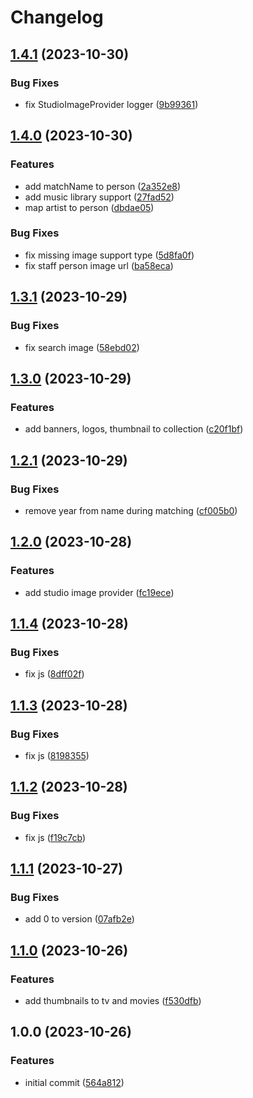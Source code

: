 # Changelog

## [1.4.1](https://github.com/media-data-hub/jellyfin-plugin/compare/v1.4.0...v1.4.1) (2023-10-30)


### Bug Fixes

* fix StudioImageProvider logger ([9b99361](https://github.com/media-data-hub/jellyfin-plugin/commit/9b993611b5801c0bbf17ebbcf74c1c4288a7f491))

## [1.4.0](https://github.com/media-data-hub/jellyfin-plugin/compare/v1.3.1...v1.4.0) (2023-10-30)


### Features

* add matchName to person ([2a352e8](https://github.com/media-data-hub/jellyfin-plugin/commit/2a352e81e3e68b7f4b0f4b4793aa72d41f0f353d))
* add music library support ([27fad52](https://github.com/media-data-hub/jellyfin-plugin/commit/27fad528364c968662c7bb4b8ed3876c628bbc8c))
* map artist to person ([dbdae05](https://github.com/media-data-hub/jellyfin-plugin/commit/dbdae0564e9e0e6b180608839c4804baebd116f5))


### Bug Fixes

* fix missing image support type ([5d8fa0f](https://github.com/media-data-hub/jellyfin-plugin/commit/5d8fa0fa6e56af42a47be8855a44e6741337a522))
* fix staff person image url ([ba58eca](https://github.com/media-data-hub/jellyfin-plugin/commit/ba58ecabd1bb48eeb6a8aa4bf40f26851a82bc01))

## [1.3.1](https://github.com/media-data-hub/jellyfin-plugin/compare/v1.3.0...v1.3.1) (2023-10-29)


### Bug Fixes

* fix search image ([58ebd02](https://github.com/media-data-hub/jellyfin-plugin/commit/58ebd0209f9e0824ed96658f175269ed7d7b0ec4))

## [1.3.0](https://github.com/media-data-hub/jellyfin-plugin/compare/v1.2.1...v1.3.0) (2023-10-29)


### Features

* add banners, logos, thumbnail to collection ([c20f1bf](https://github.com/media-data-hub/jellyfin-plugin/commit/c20f1bf30431e142265345c4833541024b00d183))

## [1.2.1](https://github.com/media-data-hub/jellyfin-plugin/compare/v1.2.0...v1.2.1) (2023-10-29)


### Bug Fixes

* remove year from name during matching ([cf005b0](https://github.com/media-data-hub/jellyfin-plugin/commit/cf005b0e12b3fdfe9dcab66208ff49405158df2d))

## [1.2.0](https://github.com/media-data-hub/jellyfin-plugin/compare/v1.1.4...v1.2.0) (2023-10-28)


### Features

* add studio image provider ([fc19ece](https://github.com/media-data-hub/jellyfin-plugin/commit/fc19ece3f958eaa9bf25e30096f8cee41b5ffd70))

## [1.1.4](https://github.com/media-data-hub/jellyfin-plugin/compare/v1.1.3...v1.1.4) (2023-10-28)


### Bug Fixes

* fix js ([8dff02f](https://github.com/media-data-hub/jellyfin-plugin/commit/8dff02f393275cddd8691d9fd714ed9191cef84e))

## [1.1.3](https://github.com/media-data-hub/jellyfin-plugin/compare/v1.1.2...v1.1.3) (2023-10-28)


### Bug Fixes

* fix js ([8198355](https://github.com/media-data-hub/jellyfin-plugin/commit/8198355d439d9eac798c667f3b9017d2fe54587a))

## [1.1.2](https://github.com/media-data-hub/jellyfin-plugin/compare/v1.1.1...v1.1.2) (2023-10-28)


### Bug Fixes

* fix js ([f19c7cb](https://github.com/media-data-hub/jellyfin-plugin/commit/f19c7cba54e7734b2b3b6ebad5ecf0a86d29ce45))

## [1.1.1](https://github.com/media-data-hub/jellyfin-plugin/compare/v1.1.0...v1.1.1) (2023-10-27)


### Bug Fixes

* add 0 to version ([07afb2e](https://github.com/media-data-hub/jellyfin-plugin/commit/07afb2e35652143bd294442f43db2ab0b8dbb48b))

## [1.1.0](https://github.com/media-data-hub/jellyfin-plugin/compare/v1.0.0...v1.1.0) (2023-10-26)


### Features

* add thumbnails to tv and movies ([f530dfb](https://github.com/media-data-hub/jellyfin-plugin/commit/f530dfbfacebca6a35a7b8687fc18ff8fd5a32b8))

## 1.0.0 (2023-10-26)


### Features

* initial commit ([564a812](https://github.com/media-data-hub/jellyfin-plugin/commit/564a8120bac30b499bc6a219ac95ffa709d13303))
